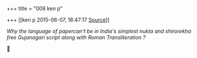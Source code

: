 +++
title = "008 ken p"

+++
[[ken p	2015-06-07, 18:47:17 [Source](https://groups.google.com/g/samskrita/c/2CJyKBERFNw)]]



*Why the language of papercan't be in India's simplest nukta and shirorekha free Gujanagari script along with Roman Transliteration ?*



